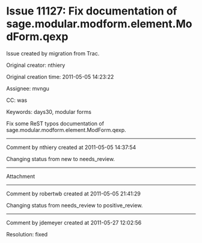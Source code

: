 # Issue 11127: Fix documentation of sage.modular.modform.element.ModForm.qexp

Issue created by migration from Trac.

Original creator: nthiery

Original creation time: 2011-05-05 14:23:22

Assignee: mvngu

CC:  was

Keywords: days30, modular forms

Fix some ReST typos documentation of sage.modular.modform.element.ModForm.qexp.


---

Comment by nthiery created at 2011-05-05 14:37:54

Changing status from new to needs_review.


---

Attachment


---

Comment by robertwb created at 2011-05-05 21:41:29

Changing status from needs_review to positive_review.


---

Comment by jdemeyer created at 2011-05-27 12:02:56

Resolution: fixed
